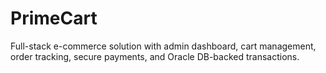 # PrimeCart
 Full-stack e-commerce solution with admin dashboard, cart management, order tracking, secure payments, and Oracle DB-backed transactions.
